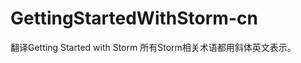 GettingStartedWithStorm-cn
==========================

翻译Getting Started with Storm
所有Storm相关术语都用斜体英文表示。
